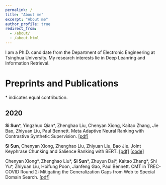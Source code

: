 ```yaml
---
permalink: /
title: "About me"
excerpt: "About me"
author_profile: true
redirect_from: 
  - /about/
  - /about.html
---
```


I am a Ph.D. candidate from the Department of Electronic Engineering at Tsinghua University. My research interests lie in Deep Leanring and Information Retrieval.

Preprints and Publications
======
\* indicates equal contribution.

2020
------
**Si Sun**\*, Yingzhuo Qian\*, Zhenghao Liu, Chenyan Xiong, Kaitao Zhang, Jie Bao, Zhiyuan Liu, Paul Bennett. Meta Adaptive Neural Ranking with Contrastive Synthetic Supervision. [[pdf]](https://arxiv.org/pdf/2012.14862.pdf)

**Si Sun**, Chenyan Xiong, Zhenghao Liu, Zhiyuan Liu, Bao Jie. Joint Keyphrase Chunking and Salience Ranking with BERT. [[pdf]](https://arxiv.org/pdf/2004.13639) [[code]](https://github.com/thunlp/BERT-KPE)

Chenyan Xiong\*, Zhenghao Liu\*, **Si Sun**\*, Zhuyun Dai\*, Kaitao Zhang\*, Shi Yu\*, Zhiyuan Liu, Hoifung Poon, Jianfeng Gao, Paul Bennett. CMT in TREC-COVID Round 2: Mitigating the Generalization Gaps from Web to Special Domain Search. [[pdf]](https://arxiv.org/pdf/2011.01580.pdf) 
